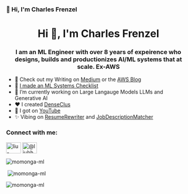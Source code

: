 ### 👋 Hi, I'm Charles Frenzel

<h1 align="center">Hi 👋, I'm Charles Frenzel</h1>
<h3 align="center">I am an ML Engineer with over 8 years of expeirence who designs, builds and productionizes AI/ML systems that at scale. Ex-AWS</h3>


- 📝 Check out my Writing on [Medium](https://charles-frenzel.medium.com/) or the [AWS Blog](https://www.google.com/search?q=site%3Aaws.amazon.com%2Fblogs%2F+Charles+Frenzel)
- 🤖 [I made an ML Systems Checklist](https://docs.aws.amazon.com/prescriptive-guidance/latest/mlops-checklist/introduction.html?did=pg_card&trk=pg_card)
- 🔭 I’m currently working on Large Langauge Models LLMs and Generative AI
- ❤️ I created [DenseClus](https://github.com/awslabs/amazon-denseclus)
- 🎥 I got on [YouTube](https://www.youtube.com/watch?v=lT8b6g8veqQ)
- ✨ Vibing on [ResumeRewriter](https://github.com/momonga-ml/llm_resume_rewriter) and [JobDescriptionMatcher](https://github.com/momonga-ml/job_recommender)
  
<h3 align="left">Connect with me:</h3>
<p align="left">
<a href="https://www.linkedin.com/in/cfrenzel/" target="blank"><img align="center" src="https://cdn.jsdelivr.net/npm/simple-icons@3.0.1/icons/linkedin.svg" alt="liu-haohui" height="30" width="40" /></a>
<a href="https://medium.com/charles-frenzel" target="blank"><img align="center" src="https://cdn.jsdelivr.net/npm/simple-icons@3.0.1/icons/medium.svg" alt="@liuhh02" height="30" width="40" /></a>
</p>

<p align="left"> <img src="https://komarev.com/ghpvc/?username=momonga-ml&label=Profile%20views&color=3fd4ca&style=flat-square" alt="momonga-ml" /> </p>

<p>&nbsp;<img align="center" src="https://github-readme-stats.vercel.app/api?username=momonga-ml&show_icons=true&locale=en&theme=vue&hide=prs,issues" alt="momonga-ml" /></p>

<p><img align="center" src="https://github-readme-streak-stats.herokuapp.com/?user=momonga-ml&theme=blueberry_duo" alt="momonga-ml" /></p>
